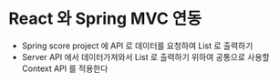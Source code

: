 # React 와 Spring MVC 연동

- Spring score project 에 API 로 데이터를 요청하여 List 로 출력하기
- Server API 에서 데이터가져와서 List 로 출력하기 위하여 공통으로 사용할 Context API 를 적용한다
